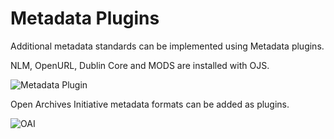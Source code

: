 # Metadata Plugins

Additional metadata standards can be implemented using Metadata plugins.

NLM, OpenURL, Dublin Core and MODS are installed with OJS.

![Metadata Plugin](images/chapter5/plugin_metadata.png)  

Open Archives Initiative metadata formats can be added as plugins.

![OAI](images/chapter5/plugin_oai.png)
